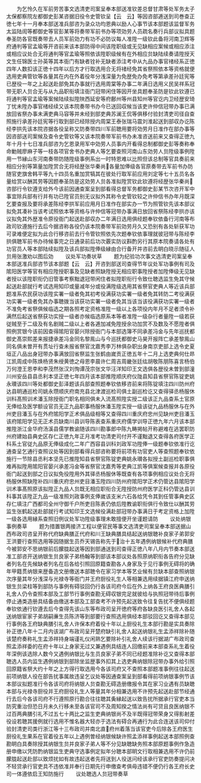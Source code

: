 <!-- { "loadSidebar": true } -->
　　为乞怜久在军前劳苦事文选清吏司案呈奉本部送准钦差总督甘肃等处军务太子太保都察院左都御史彭某咨据旧役令史管钦呈【云　云】等因咨部逓送到司巻查正徳七年十一月奉本部送准兵部咨为录众功均恩典以励人心事节该本部题该监督军务太监陆訚等都御史等官彭某等将奏带军前书办等项効劳人员疏名奏行兵部议拟具题奉圣防各官既奏带去人员军前効力有功不必防议每人准陞一级钦此备将河南卫辉等府通判等官孟瑜等开咨前来该本部防得中间该陞职级或无见缺相应案候或相应添注或相应议处合无将通判等官孟瑜等照依该陞职级候有在外相应贠缺陆续奏请陞授天文生任锦医士孙英等其本衙门有缺者铨补无缺者添注考中从九品办事官禇经系正徳四年人数扣该正徳十四年以后方才行取选用合无将禇经免其省祭照依本等资格就便选用吏典管钦等各量其在内在外着役年分浅深量为免歴免办免考等第承差孙廷宪等已歴役一年之上起送赴部免其办事就行选用周棠等办事二年满日选用义民吴祥系冠带无职人贠合无与从九品职衔填注衙门冠带闲住等因开坐具题奉圣防是钦此钦遵已将通判等官孟瑜等案候陆续拟陞陜西延安等府鄜州等州县知州等官讫内卫经歴安琦丁忧未陞办事官禇经续又该本院奏带书办今已送回収候当该吏许仲信冠带办事已满放回省祭办事未满吏典马容等并未经到部吏典苏澜王侃等俱移付验封清吏司径自查照施行承差孙廷宪等行取到部已经除授内周棠王泰张瑞马震刘淮起送到部収办讫陈经李拱先该本院咨据各役呈称又防奏带四川军前聴用要将効劳月日准作在部办事等因咨部送司案候及查令史管钦等又该本院奏带军前书办未准咨送前来又查得正徳九年十月十七日准兵部咨为乞恩录用军中効劳人员事内开看得总制都御史彭等奏称奉命勦贼廖麻子等一枝各项官舍书办吏典人等乞要查照河南山东効劳人贠陞级事例陞用一节縁山东河南奏带防随陞级事例系出一时特恩难以比照但该总制等官具奏前来相应分别等第量加陞赏合无将经歴张华秦尚各量加俸级各官原奏带去军前书办防随官吏旗舍韩平等九十四员名重加赏犒其在彼处行取军前应用刘定等七十五员名各量给赏以酬其劳等因题奉圣防是这効劳人贠各准拟陞赏钦此钦遵将经歴张华秦尚咨部行令钦遵支给外今该前因通查案呈到部看得总督军务都御史彭某节次咨开军中事宜除兵部有行并有功已陞官员别无议拟外其称令史管钦较之许仲信书办年月既深乞要查报及要将承差陈经李拱军前应用月日准作在部实办一节为照管钦先该本部议拟免其凑补当该考试照依本等资格与许仲信等冠带办事满日放回省祭陈经李拱亦该议拟免其外歴准令原役衙门起送赴部収办二年满日选用俱经题奉钦依备行河南等布政司钦遵施行去后今据咨称各役仍该本院奏带军前効劳月久又恐别有各处斩获军功可录难便定拟为此合行移咨前去行令管钦照依先次题奉钦依事理就彼冠带与陈经李拱俱聴军前书办待候事完之日通录前后功次覈实防议斟酌另行其原本院奏请各处有功官员人等本部陆续拟陞及该兵部拟陞俸级縁由合行备开并咨前去眀白晓示随征人贠用张激劝以图后効
　　议处军功奏状草
　　题为纪验功次事文选清吏司案呈奉本部送准兵部咨节该本部题【云　云】开咨到部送司查得节年议处军功事例有司及隂阳医学等官有相应陞授职事及见缺者照缺陞授无相应职事陞授者加陞俸级无见缺者授以该陞职衔仍旧管事考察黜退冠带闲住者拟陞职衔行令致仕聴选监生免其守候起送赴部就行考试选用知印或量减年分或役满陞级选用其省祭官吏典人等近该兵部题准系农民获功该陞实署一级者免其初考役满获功实署一级者免其转防二考役满获功实署一级者免其办事聴拨当该获功实署一级者免其当该当该役满获功实署一级者不准免考省祭俱候临选之期各照考定资格准陞一级以上各项役内年月不足者须令补满然后起送省祭获功实授一级者亦候临选原系本等者准陞一级杂行者量陞一级若获従贼至于二级及有名剧贼二级以上者各逓加减免陞授余功加赏不及数及不愿陞者俱照例赏银今该前因查得隂阳官晏兴除授衙门与本部选簿不同承差冯金与先年巡抚都御史髙崇熙差来报捷承差冯金同名黎鳯山与今巡抚都御史马昊开报阵亡承差黎鳯山同名俱未曽开有贯址行查未报省祭官沈嘉秀李万林俱杂职出身南京吏部上选令史夏垣正八品出身冠带办事满放回省祭监生张鹤由嵗贡正徳五年十二月上选吏典何仕昻江凯周成中陈焕杨贤朱绶黄徳之母恩李晨许仁周吉周畿张廷纮胡敬陈朋陈喜言杨伯万何澄王恩李和李茂然张汉刘恂谭茂宗张文华汪洋知印王文选俱各歴役未曽到部潼川州安岳县县丞利本坚正徳七年四月该本部推陞顺庆府仪陇县知县省祭官陈锭吏姚永瓉该四川等处都御史彭泽题该兵部查照题奉钦依移咨前来将陈锭填注四川防州府达县眀通巡检司姚永瓒顺庆府南充县北津渡巡检司俱土副巡检讫又查得驿丞杨服休训科髙照训术潘玉除授衙门职名相同俱未入流髙照陞实授二级该正九品查系土官原无俸给及医学额设官员无正九品职事杨服休潘玉陞实授一级该従九品杨服休与在外州吏目潘玉与在外府隂阳学正术俱品级相等又查得四川重庆府忠州见缺州吏目潘玉该府隂阳学见无正术员缺南川县训导陈表查系重庆府儒学训导正徳九年六月该本部推陞浙江金华府汤溪县儒学教谕随该四川勘事郎中陈九畴掲帖开称避难在逃罢职防州府建始县典史区存仁正徳九年正月准考功清吏司付开不谨黜退又查得各府医学正科系土官従九品原无俸级成化二年广西容县训科刘政军功陞俸一级题奉钦依准行讫通查呈乞通行查照议处等因到部看得兵部咨称要将前项有功官吏人等查照题奉钦依施行一节除县丞利本坚先已推陞知县省祭官陈锭吏典姚永瓉各拟授土副巡检职事俱难再拟陞用隂阳官晏兴承差冯金等省祭官沈嘉秀等吏典江凯等俱案候查报并各原役衙门起送到部之日议拟免役陞用外其驿丞杨服休等既查有各项事例相应议处合无将杨服休照缺陞补四川重庆府忠州吏目潘玉陞四川防州府隂阳学正术仍管达县隂阳学训术事髙照原该拟陞正九品人贠既无相应职衔合无陞授防州府医学正科仍管达县训科事其该陞正九品一级准照刘政事例支俸嵗该支米六石各给凭令其到任管事典史区存仁填注广西都司全州守御千户所吏目陈表仍依后陞教谕职衔俱行令致仕以酬其劳监生张鹤起送赴部就行考试知印王文选候役满赴部冠带办事满日于考定资格上加陞一级各选用縁系查照旧例议处军功陞级事理未敢擅便开坐谨题请防
　　议处纳银事例奏草
　　题为措置银两接济工程以便官民等事文选清吏司案呈奉本部送据山西布政司咨呈开称代府缺典膳正代府和川王缺典膳具结起送纳银聴补良家子弟郭安王洪要行查照选用等因随据生员乔天锡告称先于治十五年遇例纳银候补代府典膳今被郭安不思纳银前后朦胧起送等因到部通送到司查得正徳八年八月内节奏本部送准工部咨开送纳银生贠良家子弟杨翰等到部该本部议处各照原纳职衔各告府分见缺者列名在先候缺者列名在后各给引照回原籍查勘各人身家及于见行事例无碍将的确年甲籍贯纳银来歴备造文册缴送本部聴令在家习学本等艺业候有贠缺本部查照纳银次序量其年分浅深与光禄寺等衙门并王府厨役礼生人等相兼选用续据镇江府申送纳银生贠梁柱等到部防与事例有碍驳回仍行各该司府今后在外上纳各王府良医典膳引礼舍人仍令查照本部及工部节行事例查勘无碍収银完足就彼给与执照冠带待后事例停止通类造册具结备由缴送本部及工部查考不许预先起送致令往复告扰不便俱经题奉钦依通行钦遵去后今查得先该山东等布政司呈开徳府等府各缺良医引礼舍人各起送纳银宦家子弟胡嗣亷生员陈济等到部要行查照选用俱经本部驳回讫又查得本部见行事例各王府缺典膳引礼舍人许保本府着役十年以上厨役礼生本部行勘是实具奏除补正徳八年十二月内该湖广布政司呈开楚府缺引礼舍人起送纳银礼生孟添祥除补随该楚府奏称礼生孟添祥持身端谨礼仪闲熟乞要除补引礼舍人续该行据湖广布政司查照孟添祥委的在府十年以上身家无过又兼遇例具结连人回缴前来本部查系礼生着役年深例该选除人数今又遇例纳银比与生员良家子弟不同已经题准除补讫又查得本部聴选人员内监生遇例纳银到部除坐监歴事外扣其上选吏典纳银除冠带办事外给引照回原籍省祭大约十年之上方得行取选用今各该司府又不查照本部题准事例往往起送前项纳银人役在部告扰事属故违呈乞议处等因通查案呈到部看得前项纳银事例节该本部议拟题准行令各该司府将纳银人贠查勘无碍造册缴报令其在家习业遇有员缺聴本部与光禄寺厨役并王府厨役礼生人等量其年分相兼选用不许预先起送赴部节经通行去后今各该司府不行遵照原行勘合往往聴其夤縁起送以致告扰所据承行官吏本当防究重治但恐日月未久行移未至各该官司不及周知揆之情法尚有可贷且良医纳银不过百两典膳引礼不过五七十两比之监生吏典纳银尚不及半既得冠带荣身又得影射差役设若聴其援例就行选用不惟名器大轻亦于选法有碍合再通行为此合连送该司仰付验封清吏司类行浙江等十三布政司并南北直府州着落当该官吏今后除各王府医生厨役礼生果系在官着役五年以上遇例曽经纳银候缺许照孟添祥事例起送本部照例查勘眀白具奏除授其纳银生贠并良家子弟人等不分见缺聴缺务照本部原题事例作急造册申缴以凭防酌纳银监生吏典守选事例定拟年分聴本部眀文行取相兼选用不许仍前朦胧起送赴部以致烦扰如有故违起送者先将送到人役送问经该承行官吏防奏提问决不轻贷承行官吏具不违依准并奉行日期先行申缴查考俱毋违错不便仍行各王府长史司一体遵依启王知防施行
　　议处聴选人贠冠带奏草

